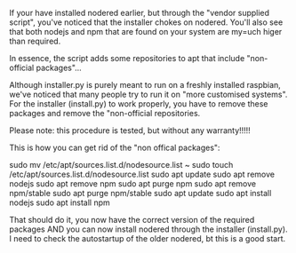If your have installed nodered earlier, but through the "vendor supplied script", you've noticed that the installer chokes on nodered.
You'll also see that both nodejs and npm that are found on your system are my=uch higer than required.

In essence, the script adds some repositories to apt that include "non-official packages"...

Although installer.py is purely meant to run on a freshly installed raspbian, we've noticed that many people try to run it on "more customised systems".
For the installer (install.py) to work properly, you have to remove these packages and remove the "non-official repositories.

Please note: this procedure is tested, but without any warranty!!!!! 
   
This is how you can get rid of the "non offical packages":

sudo mv /etc/apt/sources.list.d/nodesource.list ~
sudo touch /etc/apt/sources.list.d/nodesource.list
sudo apt update
sudo apt remove nodejs
sudo apt remove npm
sudo apt purge npm
sudo apt remove npm/stable
sudo apt purge npm/stable
sudo apt update
sudo apt install nodejs
sudo apt install npm


That should do it, you now have the correct version of the required packages
AND you can  now install nodered through the installer (install.py).
I need to check the autostartup of the older nodered, bt this is a good start. 
